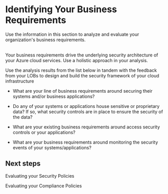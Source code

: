 # Identifying Your Business Requirements

Use the information in this section to analyze and evaluate your organization's business requirements.  
  

Your business requirements drive the underlying security architecture of your Azure cloud services. Use a holistic approach in your analysis.  


Use the analysis results from the list below in tandem with the feedback from your LOBs to design and build the security framework of your cloud infrastructure 


- What are your line of business requirements around securing their systems and/or business applications? 


- Do any of your systems or applications house sensitive or proprietary data? If so, what security controls are in place to ensure the security of the data? 


- What are your existing business requirements around access security controls or your applications? 


- What are your business requirements around monitoring the security events of your systems/applications? 





 


## Next steps 

Evaluating your Security Policies 



 

Evaluating your Compliance Policies 

